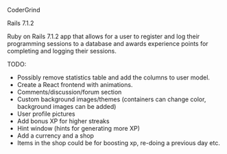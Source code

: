 CoderGrind

Rails 7.1.2

Ruby on Rails 7.1.2 app that allows for a user to register and log their programming
sessions to a database and awards experience points for completing and logging their sessions.

TODO:

- Possibly remove statistics table and add the columns to user model.
- Create a React frontend with animations. 
- Comments/discussion/forum section
- Custom background images/themes (containers can change color, background images can be added)
- User profile pictures
- Add bonus XP for higher streaks
- Hint window (hints for generating more XP)
- Add a currency and a shop
- Items in the shop could be for boosting xp, re-doing a previous day etc.


